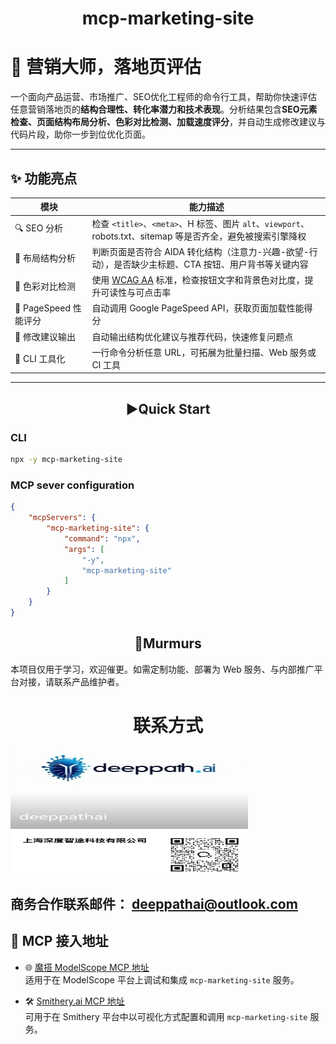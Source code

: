 <div align="center">

# mcp-marketing-site

</div> 


# 🧠 营销大师，落地页评估

一个面向产品运营、市场推广、SEO优化工程师的命令行工具，帮助你快速评估任意营销落地页的**结构合理性、转化率潜力和技术表现**。分析结果包含**SEO元素检查、页面结构布局分析、色彩对比检测、加载速度评分**，并自动生成修改建议与代码片段，助你一步到位优化页面。

---

## ✨ 功能亮点

| 模块 | 能力描述 |
|------|----------|
| 🔍 SEO 分析 | 检查 `<title>`、`<meta>`、H 标签、图片 `alt`、`viewport`、robots.txt、sitemap 等是否齐全，避免被搜索引擎降权 |
| 🧩 布局结构分析 | 判断页面是否符合 AIDA 转化结构（注意力-兴趣-欲望-行动），是否缺少主标题、CTA 按钮、用户背书等关键内容 |
| 🎨 色彩对比检测 | 使用 [WCAG AA](https://www.w3.org/WAI/WCAG21/quickref/) 标准，检查按钮文字和背景色对比度，提升可读性与可点击率 |
| 🚀 PageSpeed 性能评分 | 自动调用 Google PageSpeed API，获取页面加载性能得分 |
| 📎 修改建议输出 | 自动输出结构优化建议与推荐代码，快速修复问题点 |
| 🧰 CLI 工具化 | 一行命令分析任意 URL，可拓展为批量扫描、Web 服务或 CI 工具 |

---



## <div align="center">▶️Quick Start</div>

### CLI
~~~bash
npx -y mcp-marketing-site
~~~

### MCP sever configuration

~~~json
{
    "mcpServers": {
        "mcp-marketing-site": {
            "command": "npx",
            "args": [
                "-y",
                "mcp-marketing-site"
            ]
        }
    }
}
~~~


## <div align="center">💭Murmurs</div>
本项目仅用于学习，欢迎催更。如需定制功能、部署为 Web 服务、与内部推广平台对接，请联系产品维护者。

<div align="center"><h1>联系方式</h1></div>
  <img width="380" height="200" src="./doc/dpai.jpg" alt="mcp-marketing-site MCP server" />
  
  ## 商务合作联系邮件：  [deeppathai@outlook.com](mailto:deeppathai@outlook.com)

</div>


## 🧠 MCP 接入地址

- 🌐 [魔搭 ModelScope MCP 地址](https://modelscope.cn/mcp/servers/deeppathai/mcp-marketing-site)  
  适用于在 ModelScope 平台上调试和集成 `mcp-marketing-site` 服务。

- 🛠️ [Smithery.ai MCP 地址](https://smithery.ai/server/@deeppath-ai/mcp-marketing-site)  
  可用于在 Smithery 平台中以可视化方式配置和调用 `mcp-marketing-site` 服务。

